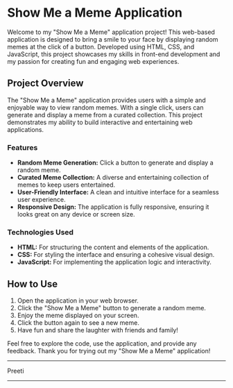 
# Show Me a Meme Application

Welcome to my "Show Me a Meme" application project! This web-based application is designed to bring a smile to your face by displaying random memes at the click of a button. Developed using HTML, CSS, and JavaScript, this project showcases my skills in front-end development and my passion for creating fun and engaging web experiences.

## Project Overview

The "Show Me a Meme" application provides users with a simple and enjoyable way to view random memes. With a single click, users can generate and display a meme from a curated collection. This project demonstrates my ability to build interactive and entertaining web applications.

### Features

- **Random Meme Generation:** Click a button to generate and display a random meme.
- **Curated Meme Collection:** A diverse and entertaining collection of memes to keep users entertained.
- **User-Friendly Interface:** A clean and intuitive interface for a seamless user experience.
- **Responsive Design:** The application is fully responsive, ensuring it looks great on any device or screen size.

### Technologies Used

- **HTML:** For structuring the content and elements of the application.
- **CSS:** For styling the interface and ensuring a cohesive visual design.
- **JavaScript:** For implementing the application logic and interactivity.

## How to Use

1. Open the application in your web browser.
2. Click the "Show Me a Meme" button to generate a random meme.
3. Enjoy the meme displayed on your screen.
4. Click the button again to see a new meme.
5. Have fun and share the laughter with friends and family!

Feel free to explore the code, use the application, and provide any feedback. Thank you for trying out my "Show Me a Meme" application!

---

Preeti

---
